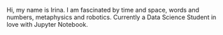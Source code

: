 Hi, my name is Irina. I am fascinated by time and space, words and numbers, metaphysics and robotics. Currently a Data Science Student in love with Jupyter Notebook.
